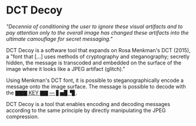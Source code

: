 # DCT Decoy

*"Decennia of conditioning the user to ignore these visual artifacts and to pay attention only to the overall image
has changed these artifacts into the ultimate camouflage for secret messaging."*

DCT Decoy is a software tool that expands on Rosa Menkman's DCT (2015), a "font that [...] uses methods of cryptography and steganography; secretly hidden, the message is transcoded and embedded on the surface of
the image where it looks like a JPEG artifact (glitch)."

Using Menkman's DCT font, it is possible to steganographically encode a message onto the image surface. The message is possible to decode with the [▇▇▇ KEY ▇▇ — ▋▅▉▝▊](https://beyondresolution.info/KEY).

DCT Decoy is a tool that enables encoding and decoding messages according to the same principle by directly manipulating the JPEG compression.
